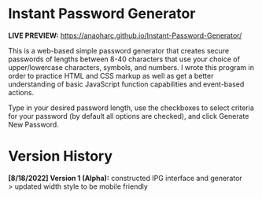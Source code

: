 # Instant Password Generator

<b>LIVE PREVIEW:</b> <a href="https://anaoharc.github.io/Instant-Password-Generator/">https://anaoharc.github.io/Instant-Password-Generator/</a>

This is a web-based simple password generator that creates secure passwords of lengths between 8-40 characters that use your choice of upper/lowercase characters, symbols, and numbers. I wrote this program in order to practice HTML and CSS markup as well as get a better understanding of basic JavaScript function capabilities and event-based actions.

Type in your desired password length, use the checkboxes to select criteria for your password (by default all options are checked), and click Generate New Password.

<h1>Version History</h1>
<b>[8/18/2022] Version 1 (Alpha):</b> constructed IPG interface and generator </br>
> updated width style to be mobile friendly
